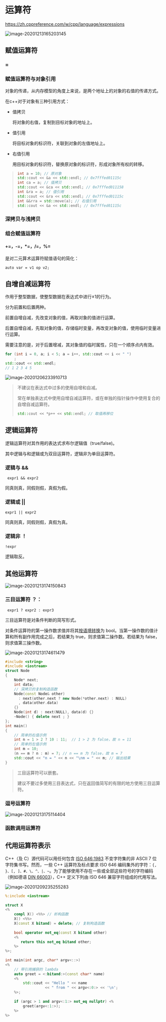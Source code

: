 # 运算符

https://zh.cppreference.com/w/cpp/language/expressions

![image-20201213165203145](https://gitee.com/masstsing/picgo-picserver/raw/master/image-20201213165203145.png)



## 赋值运算符

### =

### 赋值运算符与对象引用

对象的传递，从内存模型的角度上来说，是两个地址上的对象的右值的传递方式。

在c++对于对象有三种引用方式：

- 值拷贝

  将对象的右值，复制到目标对象的地址上。

- 值引用

  将目标对象的标识符，关联到对象的左值地址上。

- 右值引用

  用目标对象的标识符，替换原对象的标识符，形成对象所有权的转移。

> ```c++
> int a = 10; // 原对象
> std::cout << &a << std::endl; // 0x7fffed01115c
> int ca = a; // 值拷贝
> std::cout << &ca << std::endl; // 0x7fffed011158
> int &ra = a; // 值引用
> std::cout << &ra << std::endl; // 0x7fffed01115c
> int &&rra = std::move(a); // 右值引用
> std::cout << &a << std::endl; // 0x7fffed01115c
> ```

### 深拷贝与浅拷贝



### 组合赋值运算符

#### +=，-=，*=，/=，%=

是对二元算术运算符赋值语句的简化：

```auto var = v1 op v2;```



## 自增自减运算符

作用于整型数据，使整型数据在表达式中进行±1的行为。

分为前置和后置两种。

前置自增自减，先改变对象的值，再取对象的值进行运算。

后置自增自减，先取对象的值，存储临时变量，再改变对象的值，使用临时变量进行运算。

需要注意的是，对于后置增减，其对象值的临时属性，只在一个顺序点内有效。

```c++
for (int i = 0, a; i < 5; a = i++, std::cout << i << " ")
    ;
std::cout << std::endl;
// 1 2 3 4 5
```

![image-20201206233910713](https://gitee.com/masstsing/picgo-picserver/raw/master/20201206233910.png)

>   不建议在表达式中过多的使用自增和自减。
>
>   常在单独表达式中使用自增自减运算符，或在单独的指针操作中使用复合的自增自减运算符。
>
>   ```c++
>   std::cout << *p++ << std::endl; // 取值再移位
>   ```
>



## 逻辑运算符

逻辑运算符对其作用的表达式求布尔逻辑值（true/false)。

其中逻辑与和逻辑或为双目运算符，逻辑非为单目运算符。

### 逻辑与 &&

``` expr1 && expr2```

同真则真，同假则假，真假为假。

### 逻辑或 ||

```expr1 || expr2```

同真则真，同假则假，真假为真。

### 逻辑非 ！

```!expr```

逻辑取反。



## 其他运算符 

![image-20201213174150843](https://gitee.com/masstsing/picgo-picserver/raw/master/image-20201213174150843.png)

### 三目运算符 ？：

``` expr1 ? expr2 : expr3```

三目运算符是对条件判断的简写形式。

对条件运算符的第一操作数求值并将其[按语境转换](https://zh.cppreference.com/w/cpp/language/implicit_conversion)为 bool。当第一操作数的值计算和所有副作用完成之后，若结果为 true，则求值第二操作数。若结果为 false，则求值第三操作数。

![image-20201213174611479](https://gitee.com/masstsing/picgo-picserver/raw/master/image-20201213174611479.png)

```c++
#include <string>
#include <iostream>
struct Node
{
    Node* next;
    int data;
    // 深拷贝的复制构造函数
    Node(const Node& other)
      : next(other.next ? new Node(*other.next) : NULL)
      , data(other.data)
    {}
    Node(int d) : next(NULL), data(d) {}
    ~Node() { delete next ; }
};
int main()
{   
    // 简单的右值示例
    int n = 1 > 2 ? 10 : 11;  // 1 > 2 为 false，故 n = 11
    // 简单的左值示例
    int m = 10; 
    (n == m ? n : m) = 7; // n == m 为 false，故 m = 7
    std::cout << "n = " << n << "\nm = " << m; // 输出结果
}
```

> 三目运算符可以嵌套。
>
> 建议不要过多使用三目表达式，只在返回值简写的有限的地方使用三目运算符。

### 逗号运算符

![image-20201213175114404](https://gitee.com/masstsing/picgo-picserver/raw/master/image-20201213175114404.png)

### 函数调用运算符

## 代用运算符表示

C++（及 C）源代码可以用任何包含 [ISO 646:1983](https://en.wikipedia.org/wiki/ISO_646) 不变字符集的非 ASCII 7 位字符集书写。然而，一些 C++ 运算符及标点要求 ISO 646 编码集外的字符：`{, }、[, ]、#、\、^、|、~`。为了能够使用不存在一些或全部这些符号的字符编码（例如德语 [DIN 66003](http://de.wikipedia.org/wiki/DIN_66003)），C++ 定义下列由 ISO 646 兼容字符组成的代用写法。

![image-20201209235255283](https://gitee.com/masstsing/picgo-picserver/raw/master/20201209235255.png)

```c++
%:include <iostream>
 
struct X
<%
    compl X() <%%> // 析构函数
    X() <%%>
    X(const X bitand) = delete; // 复制构造函数
 
    bool operator not_eq(const X bitand other)
    <%
       return this not_eq bitand other;
    %>
%>;
 
int main(int argc, char* argv<::>) 
<%
    // 带引用捕获的 lambda
    auto greet = <:bitand:>(const char* name)
    <%
        std::cout << "Hello " << name
                  << " from " << argv<:0:> << '\n';
    %>;
 
    if (argc > 1 and argv<:1:> not_eq nullptr) <%
        greet(argv<:1:>);
    %>
%>
```







